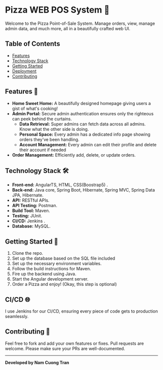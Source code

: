 # Pizza WEB POS System 🍕

Welcome to the Pizza Point-of-Sale System. Manage orders, view, manage admin data, and much more, all in a beautifully crafted web UI.

## Table of Contents

- [Features](#features)
- [Technology Stack](#technology-stack)
- [Getting Started](#getting-started)
- [Deployment](#deployment)
- [Contributing](#contributing)

## Features 🌟

- **Home Sweet Home:** A beautifully designed homepage giving users a gist of what's cooking!
- **Admin Portal:** Secure admin authentication ensures only the righteous can peek behind the curtains.
  - **Data Retrieval:** Super admins can fetch data across all admins. Know what the other side is doing.
  - **Personal Space:** Every admin has a dedicated info page showing orders they've been handling.
  - **Account Management:** Every admin can edit their profile and delete their account if needed
- **Order Management:** Efficiently add, delete, or update orders.
  
## Technology Stack 🛠

- **Front-end:** AngularTS, HTML, CSS(Boostrap5) .
- **Back-end:** Java core, Spring Boot, Hibernate, Spring MVC, Spring Data JPA, Hibernate.
- **API:** RESTful APIs. 
- **API Testing:** Postman.
- **Build Tool:** Maven.
- **Testing:** JUnit.
- **CI/CD:** Jenkins .
- **Database:** MySQL.

## Getting Started 🚀

1. Clone the repo.
2. Set up the database based on the SQL file included
3. Set up the necessary environment variables.
4. Follow the build instructions for Maven.
5. Fire up the backend using Java.
6. Start the Angular development server.
7. Order a Pizza and enjoy! (Okay, this step is optional)

## CI/CD 🌐

I use Jenkins for our CI/CD, ensuring every piece of code gets to production seamlessly. 
## Contributing 🤝

Feel free to fork and add your own features or fixes. Pull requests are welcome. Please make sure your PRs are well-documented.

---

**Developed by Nam Cuong Tran**
